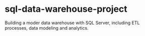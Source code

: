 # sql-data-warehouse-project
Building a moder data warehouse with SQL Server, including ETL processes, data modeling and analytics.

